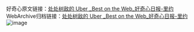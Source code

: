 好奇心原文链接：[处处树敌的 Uber _Best on the Web_好奇心日报-里约](https://www.qdaily.com/articles/3990.html)
WebArchive归档链接：[处处树敌的 Uber _Best on the Web_好奇心日报-里约](http://web.archive.org/web/20190623153339/https://www.qdaily.com/articles/3990.html)
![image](http://ww3.sinaimg.cn/large/007d5XDpgy1g3vdroitclj30u02dfwwm)